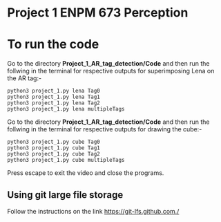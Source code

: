 # Project 1 ENPM 673 Perception
# To run the code
Go to the directory **Project_1_AR_tag_detection/Code** and then run the follwing in the terminal for respective outputs for superimposing Lena on the AR tag:-
```
python3 project_1.py lena Tag0   
python3 project_1.py lena Tag1   
python3 project_1.py lena Tag2   
python3 project_1.py lena multipleTags  
```
Go to the directory **Project_1_AR_tag_detection/Code** and then run the follwing in the terminal for respective outputs for drawing the cube:-
```
python3 project_1.py cube Tag0   
python3 project_1.py cube Tag1  
python3 project_1.py cube Tag2   
python3 project_1.py cube multipleTags  
```
Press escape to exit the video and close the programs.  

## Using git large file storage
Follow the instructions on the link https://git-lfs.github.com./
































